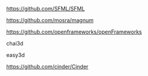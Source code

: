 https://github.com/SFML/SFML

https://github.com/mosra/magnum

https://github.com/openframeworks/openFrameworks

chai3d

easy3d

https://github.com/cinder/Cinder

